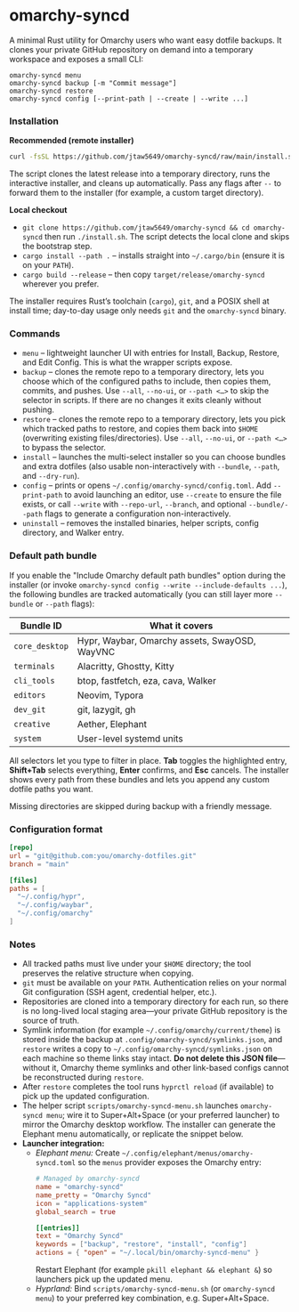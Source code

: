 # omarchy-syncd

A minimal Rust utility for Omarchy users who want easy dotfile backups. It clones your private GitHub repository on demand into a temporary workspace and exposes a small CLI:

```text
omarchy-syncd menu
omarchy-syncd backup [-m "Commit message"]
omarchy-syncd restore
omarchy-syncd config [--print-path | --create | --write ...]
```

### Installation

**Recommended (remote installer)**

```bash
curl -fsSL https://github.com/jtaw5649/omarchy-syncd/raw/main/install.sh | bash
```

The script clones the latest release into a temporary directory, runs the interactive installer, and cleans up automatically. Pass any flags after `--` to forward them to the installer (for example, a custom target directory).

**Local checkout**

- `git clone https://github.com/jtaw5649/omarchy-syncd && cd omarchy-syncd` then run `./install.sh`. The script detects the local clone and skips the bootstrap step.
- `cargo install --path .` – installs straight into `~/.cargo/bin` (ensure it is on your `PATH`).
- `cargo build --release` – then copy `target/release/omarchy-syncd` wherever you prefer.

The installer requires Rust’s toolchain (`cargo`), `git`, and a POSIX shell at install time; day-to-day usage only needs `git` and the `omarchy-syncd` binary.

### Commands

- `menu` – lightweight launcher UI with entries for Install, Backup, Restore, and Edit Config. This is what the wrapper scripts expose.
- `backup` – clones the remote repo to a temporary directory, lets you choose which of the configured paths to include, then copies them, commits, and pushes. Use `--all`, `--no-ui`, or `--path <…>` to skip the selector in scripts. If there are no changes it exits cleanly without pushing.
- `restore` – clones the remote repo to a temporary directory, lets you pick which tracked paths to restore, and copies them back into `$HOME` (overwriting existing files/directories). Use `--all`, `--no-ui`, or `--path <…>` to bypass the selector.
- `install` – launches the multi-select installer so you can choose bundles and extra dotfiles (also usable non-interactively with `--bundle`, `--path`, and `--dry-run`).
- `config` – prints or opens `~/.config/omarchy-syncd/config.toml`. Add `--print-path` to avoid launching an editor, use `--create` to ensure the file exists, or call `--write` with `--repo-url`, `--branch`, and optional `--bundle/--path` flags to generate a configuration non-interactively.
- `uninstall` – removes the installed binaries, helper scripts, config directory, and Walker entry.

### Default path bundle

If you enable the "Include Omarchy default path bundles" option during the installer (or invoke `omarchy-syncd config --write --include-defaults ...`), the following bundles are tracked automatically (you can still layer more `--bundle` or `--path` flags):

| Bundle ID        | What it covers                                               |
| ---------------- | ------------------------------------------------------------ |
| `core_desktop`   | Hypr, Waybar, Omarchy assets, SwayOSD, WayVNC                |
| `terminals`      | Alacritty, Ghostty, Kitty                                    |
| `cli_tools`      | btop, fastfetch, eza, cava, Walker                           |
| `editors`        | Neovim, Typora                                               |
| `dev_git`        | git, lazygit, gh                                             |
| `creative`       | Aether, Elephant                                             |
| `system`         | User-level systemd units                                     |

All selectors let you type to filter in place. **Tab** toggles the highlighted entry, **Shift+Tab** selects everything, **Enter** confirms, and **Esc** cancels. The installer shows every path from these bundles and lets you append any custom dotfile paths you want.

Missing directories are skipped during backup with a friendly message.

### Configuration format

```toml
[repo]
url = "git@github.com:you/omarchy-dotfiles.git"
branch = "main"

[files]
paths = [
  "~/.config/hypr",
  "~/.config/waybar",
  "~/.config/omarchy"
]
```

### Notes

- All tracked paths must live under your `$HOME` directory; the tool preserves the relative structure when copying.
- `git` must be available on your `PATH`. Authentication relies on your normal Git configuration (SSH agent, credential helper, etc.).
- Repositories are cloned into a temporary directory for each run, so there is no long-lived local staging area—your private GitHub repository is the source of truth.
- Symlink information (for example `~/.config/omarchy/current/theme`) is stored inside the backup at `.config/omarchy-syncd/symlinks.json`, and `restore` writes a copy to `~/.config/omarchy-syncd/symlinks.json` on each machine so theme links stay intact. **Do not delete this JSON file**—without it, Omarchy theme symlinks and other link-based configs cannot be reconstructed during `restore`.
- After `restore` completes the tool runs `hyprctl reload` (if available) to pick up the updated configuration.
- The helper script `scripts/omarchy-syncd-menu.sh` launches `omarchy-syncd menu`; wire it to Super+Alt+Space (or your preferred launcher) to mirror the Omarchy desktop workflow. The installer can generate the Elephant menu automatically, or replicate the snippet below.
- **Launcher integration:**
  - *Elephant menu:* Create `~/.config/elephant/menus/omarchy-syncd.toml` so the `menus` provider exposes the Omarchy entry:
    ```toml
    # Managed by omarchy-syncd
    name = "omarchy-syncd"
    name_pretty = "Omarchy Syncd"
    icon = "applications-system"
    global_search = true

    [[entries]]
    text = "Omarchy Syncd"
    keywords = ["backup", "restore", "install", "config"]
    actions = { "open" = "~/.local/bin/omarchy-syncd-menu" }
    ```
    Restart Elephant (for example `pkill elephant && elephant &`) so launchers pick up the updated menu.
  - *Hyprland:* Bind `scripts/omarchy-syncd-menu.sh` (or `omarchy-syncd menu`) to your preferred key combination, e.g. Super+Alt+Space.
